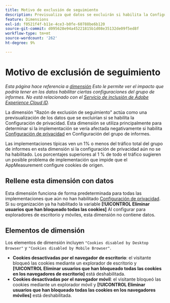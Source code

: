 ```yaml
---
title: Motivo de exclusión de seguimiento
description: Previsualiza qué datos se excluirán si habilita la Configuración de privacidad.
feature: Dimensions
exl-id: f0521f4f-b11e-4ce3-b0fe-60788be6b120
source-git-commit: d095628e94a45221815b1d08e35132de09f5ed8f
workflow-type: tm+mt
source-wordcount: '262'
ht-degree: 9%

---
```


# Motivo de exclusión de seguimiento

*Esta página hace referencia a [dimensión](overview.md) Esto le permite ver el impacto que podría tener en los datos habilitar ciertas configuraciones del grupo de informes. No está relacionado con el [Servicio de inclusión de Adobe Experience Cloud ID](https://experienceleague.adobe.com/docs/id-service/using/implementation/opt-in-service/optin-overview.html?lang=es).*

La dimensión &quot;Razón de exclusión de seguimiento&quot; actúa como una previsualización de los datos que se excluirían si se habilita la Configuración de privacidad. Esta dimensión se utiliza principalmente para determinar si la implementación se vería afectada negativamente si habilita [Configuración de privacidad](https://experienceleague.adobe.com/docs/core-services/interface/administration/ec-cookies/browser-cookie-settings.html) en Configuración del grupo de informes.

Las implementaciones típicas ven un 1% o menos del tráfico total del grupo de informes en esta dimensión si la configuración de privacidad aún no se ha habilitado. Los porcentajes superiores al 1 % de todo el tráfico sugieren un posible problema de implementación que impide que el AppMeasurement configure cookies de origen.

## Rellene esta dimensión con datos

Esta dimensión funciona de forma predeterminada para todas las implementaciones que aún no han habilitado [Configuración de privacidad](https://experienceleague.adobe.com/docs/core-services/interface/administration/ec-cookies/browser-cookie-settings.html). Si su organización ya ha habilitado la variable **[!UICONTROL Eliminar usuarios que han bloqueado todas las cookies]** Al configurar para exploradores de escritorio y móviles, esta dimensión no contiene datos.

## Elementos de dimensión

Los elementos de dimensión incluyen `"Cookies disabled by Desktop Browser"` y `"Cookies disabled by Mobile Browser"`.

* **Cookies desactivadas por el navegador de escritorio**: el visitante bloqueó las cookies mediante un explorador de escritorio y **[!UICONTROL Eliminar usuarios que han bloqueado todas las cookies en los navegadores de escritorio]** está deshabilitada.
* **Cookies desactivadas por el navegador móvil**: el visitante bloqueó las cookies mediante un explorador móvil y **[!UICONTROL Eliminar usuarios que han bloqueado todas las cookies en los navegadores móviles]** está deshabilitada.
